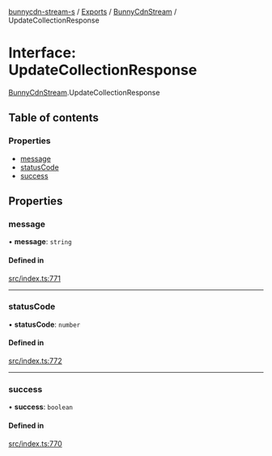 [bunnycdn-stream-s](../README.md) / [Exports](../modules.md) / [BunnyCdnStream](../modules/BunnyCdnStream.md) / UpdateCollectionResponse

# Interface: UpdateCollectionResponse

[BunnyCdnStream](../modules/BunnyCdnStream.md).UpdateCollectionResponse

## Table of contents

### Properties

- [message](BunnyCdnStream.UpdateCollectionResponse.md#message)
- [statusCode](BunnyCdnStream.UpdateCollectionResponse.md#statuscode)
- [success](BunnyCdnStream.UpdateCollectionResponse.md#success)

## Properties

### message

• **message**: `string`

#### Defined in

[src/index.ts:771](https://github.com/Sterrenhemel/bunnycdn-stream/blob/2954655/src/index.ts#L771)

___

### statusCode

• **statusCode**: `number`

#### Defined in

[src/index.ts:772](https://github.com/Sterrenhemel/bunnycdn-stream/blob/2954655/src/index.ts#L772)

___

### success

• **success**: `boolean`

#### Defined in

[src/index.ts:770](https://github.com/Sterrenhemel/bunnycdn-stream/blob/2954655/src/index.ts#L770)
